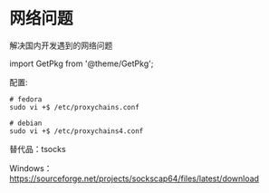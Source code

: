 # 网络问题

解决国内开发遇到的网络问题

import GetPkg from '@theme/GetPkg';

<GetPkg name="proxychains-ng" dnf apt pacman/>

配置:

```shell
# fedora
sudo vi +$ /etc/proxychains.conf

# debian
sudo vi +$ /etc/proxychains4.conf
```

替代品：tsocks

Windows：<https://sourceforge.net/projects/sockscap64/files/latest/download>
